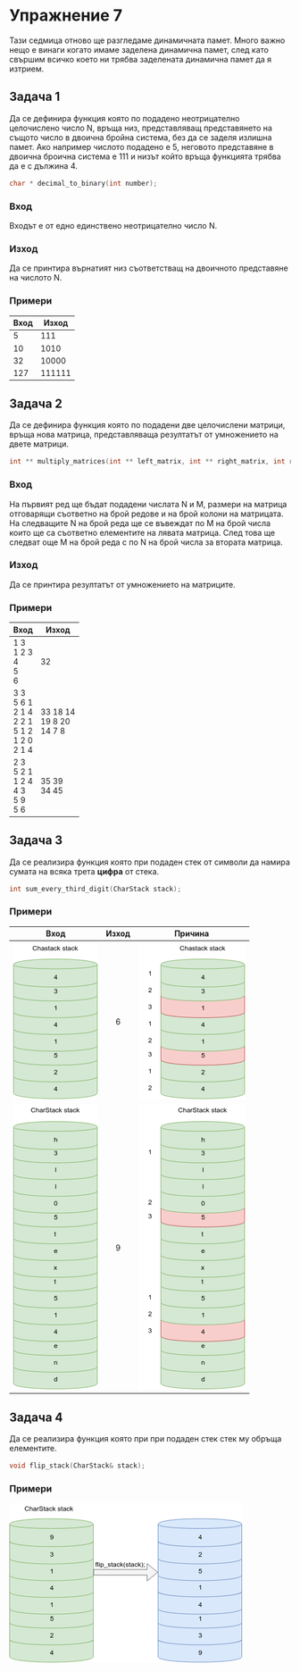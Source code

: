 # Упражнение 7

Тази седмица отново ще разгледаме динамичната памет.
Много важно нещо е винаги когато имаме заделена динамична памет, след като свършим всичко което ни трябва заделената динамична памет да я изтрием.

## Задача 1
Да се дефинира функция която по подадено неотрицателно целочислено число N, връща низ, представляващ представянето на същото число в двоична бройна система, без да се заделя излишна памет. 
Ако например числото подадено е 5, неговото представяне в двоична броична система е 111 и низът който връща функцията трябва да е с дължина 4.

```c++
char * decimal_to_binary(int number);
```

### Вход
Входът е от едно единствено неотрицателно число N.

### Изход
Да се принтира върнатият низ съответстващ на двоичното представяне на числото N.

### Примери

| Вход | Изход  |
| ---- | ------ |
| 5    | 111    |
| 10   | 1010   |
| 32   | 10000  |
| 127  | 111111 |

## Задача 2
Да се дефинира функция която по подадени две целочислени матрици, връща нова матрица, представляваща резултатът от умножението на двете матрици.
```c++
int ** multiply_matrices(int ** left_matrix, int ** right_matrix, int rows, int columns);
```

### Вход
На първият ред ще бъдат подадени числата N и M, размери на матрица отговарящи съответно на брой редове и на брой колони на матрицата.
На следващите N на брой реда ще се въвеждат по M на брой числа които ще са съответно елементите на лявата матрица.
След това ще следват още M на брой реда с по N на брой числа за втората матрица.

### Изход
Да се принтира резултатът от умножението на матриците.

### Примери

|                               Вход                                    |                Изход              |
| --------------------------------------------------------------------- | --------------------------------- |
| 1 3 <br> 1 2 3 <br> 4 <br> 5 <br> 6                                   | 32                                |
| 3 3 <br> 5 6 1 <br> 2 1 4 <br> 2 2 1 <br> 5 1 2 <br> 1 2 0 <br> 2 1 4 | 33 18 14 <br> 19 8 20 <br> 14 7 8 |
| 2 3 <br> 5 2 1 <br> 1 2 4 <br> 4 3 <br> 5 9 <br> 5 6                  | 35 39 <br> 34 45                  |

## Задача 3
Да се реализира функция която при подаден стек от символи да намира сумата на всяка трета **цифра** от стека.

```c++
int sum_every_third_digit(CharStack stack);
```

### Примери

| Вход | Изход | Причина |
| :---: | :---: | :---: |
|![Stack1](images/stack-1.png) | 6 | ![Stack1 Solution](images/stack-1-solution.png) |
|![Stack2](images/stack-2.png) | 9 | ![Stack2 Solution](images/stack-2-solution.png) |

## Задача 4
Да се реализира функция която при при подаден стек стек му обръща елементите.

```c++
void flip_stack(CharStack& stack);
```

### Примери

![Flip Stack](images/flip-stack.png)

